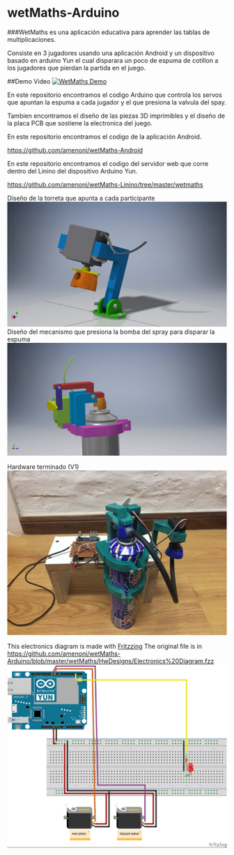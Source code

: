 # wetMaths-Arduino

###WetMaths es una aplicación educativa para aprender las tablas de multiplicaciones.

Consiste en 3 jugadores usando una aplicación Android y un dispositivo basado en arduino Yun el cual 
disparara un poco de espuma de cotillon a los jugadores que pierdan la partida en el juego.

##Demo Video
[![WetMaths Demo](https://img.youtube.com/vi/A47k1j1MHRI/0.jpg)](https://www.youtube.com/watch?v=A47k1j1MHRI)

En este repositorio encontramos el codigo Arduino que controla los servos que apuntan la espuma a cada jugador y el que presiona la
valvula del spay.

Tambien encontramos el diseño de las piezas 3D imprimibles y el diseño de la placa PCB que sostiene la electronica del juego.

En este repositorio encontramos el codigo de la aplicación Android.

  https://github.com/amenoni/wetMaths-Android

En este repositorio encontramos el codigo del servidor web que corre dentro del Linino del dispositivo Arduino Yun.

https://github.com/amenoni/wetMaths-Linino/tree/master/wetmaths

Diseño de la torreta que apunta a cada participante
![alt tag](https://github.com/amenoni/wetMaths-Arduino/blob/master/wetMaths/HwDesigns/renders/TurretAssembly.jpg)
Diseño del mecanismo que presiona la bomba del spray para disparar la espuma
![alt tag](https://github.com/amenoni/wetMaths-Arduino/blob/master/wetMaths/HwDesigns/renders/triger_render.jpg)

Hardware terminado (V1)
![alt tag](https://github.com/amenoni/wetMaths-Arduino/blob/master/wetMaths/HwDesigns/renders/Foto%2026-4-16%2007%2011%2055.jpg)

This electronics diagram is made with [Fritzzing](http://fritzing.org/home/)
The original file is in https://github.com/amenoni/wetMaths-Arduino/blob/master/wetMaths/HwDesigns/Electronics%20Diagram.fzz
![alt tag](https://github.com/amenoni/wetMaths-Arduino/blob/master/wetMaths/HwDesigns/Electronics%20Diagram.jpg)
